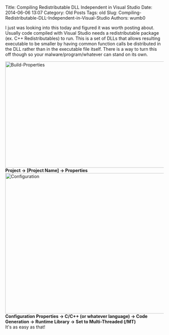 Title: Compiling Redistributable DLL Independent in Visual Studio
Date: 2014-06-06 13:07
Category: Old Posts
Tags: old
Slug: Compiling-Redistributable-DLL-Independent-in-Visual-Studio
Authors: wumb0

I just was looking into this today and figured it was worth posting about. Usually code compiled with Visual Studio needs a redistributable package (ex. C++ Redistributables) to run. This is a set of DLLs that allows resulting executable to be smaller by having common function calls be distributed in the DLL rather than in the executable file itself. There is a way to turn this off though so your malware/program/whatever can stand on its own.

<div class="uk-thumbnail"><a href="/images/old/uploads/2014/06/Screen-Shot-2014-06-06-at-2.02.30-PM.png"><img class="uk-align-center" src="/images/old/uploads/2014/06/Screen-Shot-2014-06-06-at-2.02.30-PM.png" alt="Build-Properties" width="779" height="338" /></a>
<div class="uk-thumbnail-caption"><strong>Project -&gt; [Project Name] -&gt; Properties</strong></div>
</div>


<div class="uk-thumbnail"><a href="/images/old/uploads/2014/06/Screen-Shot-2014-06-06-at-2.02.50-PM.png"><img class="wp-image-291 size-full" src="/images/old/uploads/2014/06/Screen-Shot-2014-06-06-at-2.02.50-PM.png" alt="Configuration" width="874" height="447" /></a>
<div class="uk-thumbnail-caption"><strong>Configuration Properties -&gt; C/C++ (or whatever language) -&gt; Code Generation -&gt; Runtime Library -&gt; Set to Multi-Threaded (/MT)</strong></div>
</div>
It's as easy as that!
